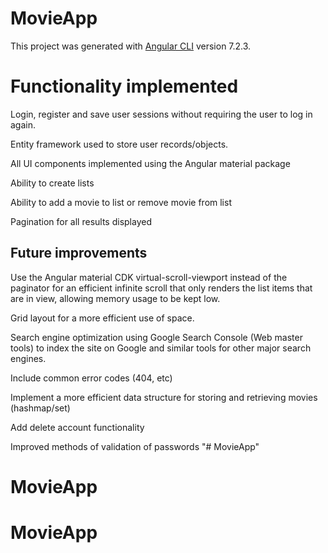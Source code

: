 # MovieApp
This project was generated with [Angular CLI](https://github.com/angular/angular-cli) version 7.2.3.


# Functionality implemented
  Login, register and save user sessions without requiring the user to log in again.
  
  Entity framework used to store user records/objects.
  
  All UI components implemented using the Angular material package
  
  Ability to create lists
  
  Ability to add a movie to list or remove movie from list
  
  Pagination for all results displayed


## Future improvements
Use the Angular material CDK virtual-scroll-viewport instead of the paginator for an efficient infinite scroll that only
renders the list items that are in view, allowing memory usage to be kept low.

Grid layout for a more efficient use of space.

Search engine optimization using Google Search Console (Web master tools) to index the site on Google and similar tools
for other major search engines.

Include common error codes (404, etc)

Implement a more efficient data structure for storing and retrieving movies (hashmap/set)

Add delete account functionality

Improved methods of validation of passwords
"# MovieApp" 
# MovieApp
# MovieApp
